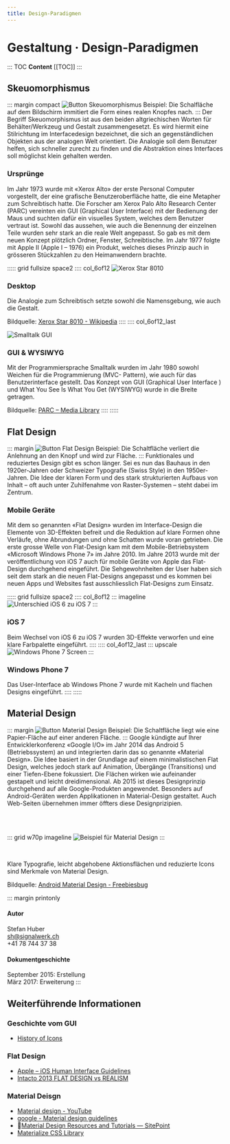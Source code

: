 ```yaml
---
title: Design-Paradigmen
---
```

# Gestaltung · Design-Paradigmen

::: TOC
**Content**
[[TOC]]
:::
<div class='header'></div>



## Skeuomorphismus
::: margin compact
![Button Skeuomorphismus](./img/SkeuomorphismDesign@3x.png)
Beispiel: Die Schalfläche auf dem Bildschirm immitiert die Form eines realen Knopfes nach.
:::
Der Begriff Skeuomorphismus ist aus den beiden altgriechischen Worten für Behälter/Werkzeug und Gestalt zusammengesetzt. Es wird hiermit eine Stilrichtung im Interfacedesign bezeichnet, die sich an gegenständlichen Objekten aus der analogen Welt orientiert. Die Analogie soll dem Benutzer helfen, sich schneller zurecht zu finden und die Abstraktion eines Interfaces soll möglichst klein gehalten werden.

### Ursprünge
Im Jahr 1973 wurde mit «Xerox Alto» der erste Personal Computer vorgestellt, der eine grafische Benutzeroberfläche hatte, die eine Metapher zum Schreibtisch hatte. Die Forscher am Xerox Palo Alto Research Center (PARC) vereinten ein GUI (Graphical User Interface) mit der Bedienung der Maus und suchten dafür ein visuelles System, welches dem Benutzer vertraut ist. Sowohl das aussehen, wie auch die Benennung der einzelnen Teile wurden sehr stark an die reale Welt angepasst. So gab es mit dem neuen Konzept plötzlich Ordner, Fenster, Schreibtische. Im Jahr 1977 folgte mit Apple II (Apple I – 1976) ein Produkt, welches dieses Prinzip auch in grösseren Stückzahlen zu den Heimanwendern brachte.




::::: grid fullsize space2
:::: col_6of12
![Xerox Star 8010](./img/Xerox_Star_8010_workstations.jpg)
### Desktop
Die Analogie zum Schreibtisch setzte sowohl die Namensgebung, wie auch die Gestalt.

Bildquelle: [Xerox Star 8010 - Wikipedia](https://en.wikipedia.org/wiki/File:Xerox_Star_8010_workstations.jpg)
::::
:::: col_6of12_last

![Smalltalk GUI](./img/historical_smalltalk_gui_6.14x7.22_parc.jpg)
### GUI & WYSIWYG
Mit der Programmiersprache Smalltalk wurden im Jahr 1980 sowohl Weichen für die Programmierung (MVC-
Pattern), wie auch für das Benutzerinterface gestellt.
Das Konzept von GUI (Graphical User Interface ) und What You See Is What You Get (WYSIWYG) wurde in die Breite getragen.

Bildquelle:
[PARC – Media Library](https://www.parc.com/newsroom/media-library.html)
::::
:::::



<div class='header'></div>

## Flat Design
::: margin
![Button Flat Design](./img/FlatDesign@3x.png)
Beispiel: Die Schaltfläche verliert die Anlehnung an den Knopf und wird zur Fläche.
:::
Funktionales und reduziertes Design gibt es schon länger. Sei es nun das Bauhaus in den 1920er-Jahren oder Schweizer Typografie (Swiss Style) in den 1950er-Jahren. Die Idee der klaren Form und des stark strukturierten Aufbaus von Inhalt – oft auch unter Zuhilfenahme von Raster-Systemen – steht dabei im Zentrum.

### Mobile Geräte
Mit dem so genannten «Flat Design» wurden im Interface-Design die Elemente von 3D-Effekten befreit und die Reduktion auf klare Formen ohne Verläufe, ohne Abrundungen und ohne Schatten wurde voran getrieben. Die erste grosse Welle von Flat-Design kam mit dem Mobile-Betriebsystem «Microsoft Windows Phone 7» im Jahre 2010.
Im Jahre 2013 wurde mit der veröffentlichung von iOS 7 auch für mobile Geräte von Apple das Flat-Design durchgehend eingeführt. Die Sehgewohnheiten der User haben sich seit dem stark an die neuen Flat-Designs angepasst und es kommen bei neuen Apps und Websites fast ausschliesslich Flat-Designs zum Einsatz.



::::: grid fullsize space2
:::: col_8of12
::: imageline
![Unterschied iOS 6 zu iOS 7  ](./img/ios_7_6_settings_.jpg)
:::
### iOS 7
Beim Wechsel von iOS 6 zu iOS 7 wurden 3D-Effekte verworfen und eine klare
Farbpalette eingeführt.
::::
:::: col_4of12_last
::: upscale
![Windows Phone 7 Screen](./img/Originals_71B61B17.png)
:::

### Windows Phone 7
Das User-Interface ab Windows Phone 7 wurde mit Kacheln und flachen Designs eingeführt.
::::
:::::



<div class='header'></div>

## Material Design

::: margin
![Button Material Design](./img/MaterialDesign@3x.png)
Beispiel: Die Schaltfläche liegt wie eine Papier-Fläche auf einer anderen Fläche.
:::
Google kündigte auf Ihrer Entwicklerkonferenz «Google I/O» im Jahr 2014 das Android 5 (Betriebssystem) an und integrierten darin das so genannte «Material Design». Die Idee basiert in der Grundlage auf einem minimalistischen Flat Design, welches jedoch stark auf Animation, Übergänge (Transitions) und einer Tiefen-Ebene fokussiert. Die Flächen wirken wie aufeinander gestapelt und leicht dreidimensional.
Ab 2015 ist dieses Designprinzip durchgehend auf alle Google-­Produkten angewendet. Besonders auf Android-Geräten werden Applikationen in Material-Design gestaltet. Auch Web-Seiten übernehmen immer öffters diese Designprizipien.

<br>
<br>

::: grid w70p imageline
![Beispiel für Material Design](./img/AndroidMaterialDesignContacts.png)
:::

<br>

Klare Typografie, leicht abgehobene Aktionsflächen und reduzierte Icons sind Merkmale von Material Design.

Bildquelle:
[Android Material Design - Freebiesbug](http://freebiesbug.com/psd-freebies/android-material-design/)

<div class='header'></div>

::: margin printonly
#### Autor
Stefan Huber  
sh@signalwerk.ch  
+41 78 744 37 38

#### Dokumentgeschichte
September 2015: Erstellung  
März 2017: Erweiterung
:::

## Weiterführende Informationen


### Geschichte vom GUI
* [History of Icons](https://historyoficons.com/)

### Flat Design
* [Apple – iOS Human Interface Guidelines](https://developer.apple.com/ios/human-interface-guidelines/overview/design-principles/)
* [Intacto 2013 FLAT DESIGN vs REALISM](http://www.flatvsrealism.com/)

### Material Deisgn
* [Material design - YouTube](https://youtu.be/Q8TXgCzxEnw)
* [google - Material design guidelines](https://www.google.com/design/spec/material-design/)
* [Material Design Resources and Tutorials — SitePoint](http://www.sitepoint.com/10-essential-material-design-resources-and-tutorials/)
* [Materialize CSS Library](http://materializecss.com/)
